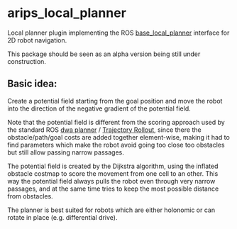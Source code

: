 # arips_local_planner

Local planner plugin implementing the ROS [base_local_planner](http://wiki.ros.org/base_local_planner) interface for 2D robot navigation.

This package should be seen as an alpha version being still under construction.

## Basic idea: 

Create a potential field starting from the goal position and move the robot into the direction of the negative gradient of the potential field. 

Note that the potential field is different from the scoring approach used by the standard ROS [dwa planner](http://wiki.ros.org/dwa_local_planner) / [Trajectory Rollout](http://wiki.ros.org/base_local_planner), since there the obstacle/path/goal costs are added together element-wise, making it had to find parameters which make the robot avoid going too close too obstacles but still allow passing narrow passages. 

The potential field is created by the Dijkstra algorithm, using the inflated obstacle costmap to score the movement from one cell to an other. This way the potential field always pulls the robot even through very narrow passages, and at the same time tries to keep the most possible distance from obstacles. 

The planner is best suited for robots which are either holonomic or can rotate in place (e.g. differential drive).
